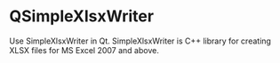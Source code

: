 # QSimpleXlsxWriter
Use SimpleXlsxWriter in Qt. SimpleXlsxWriter is C++ library for creating XLSX files for MS Excel 2007 and above.

